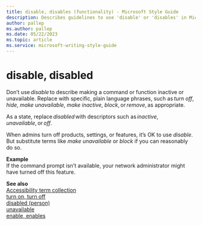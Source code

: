 ```yaml
---
title: disable, disables (functionality) - Microsoft Style Guide
description: Describes guidelines to use 'disable' or 'disables' in Microsoft documents, including instances where this word is appropriate or allowed.
author: pallep
ms.author: pallep
ms.date: 05/22/2023
ms.topic: article
ms.service: microsoft-writing-style-guide
---
```


# disable, disabled

Don’t use *disable* to describe making a command or function inactive or unavailable. Replace with specific, plain language phrases, such as *turn off*, *hide*, *make unavailable*, *make inactive*, *block*, or *remove*, as appropriate. 

As a state, replace *disabled* with descriptors such as *inactive*, *unavailable*, or *off*. 

When admins turn off products, settings, or features, it’s OK to use *disable*. But substitute terms like *make unavailable* or *block* if you can reasonably do so. 

**Example**   
If the command prompt isn’t available, your network administrator might have turned off this feature.  

**See also**  
[Accessibility term collection](~/a-z-word-list-term-collections/term-collections/accessibility-terms.md)     
[turn on, turn off](~/a-z-word-list-term-collections/t/turn-on-turn-off.md)      
[disabled (person)](~/a-z-word-list-term-collections/d/disabled-(person).md)   
[unavailable](~/a-z-word-list-term-collections/u/unavailable.md)    
[enable, enables](~/a-z-word-list-term-collections/e/enable-enables.md)   


